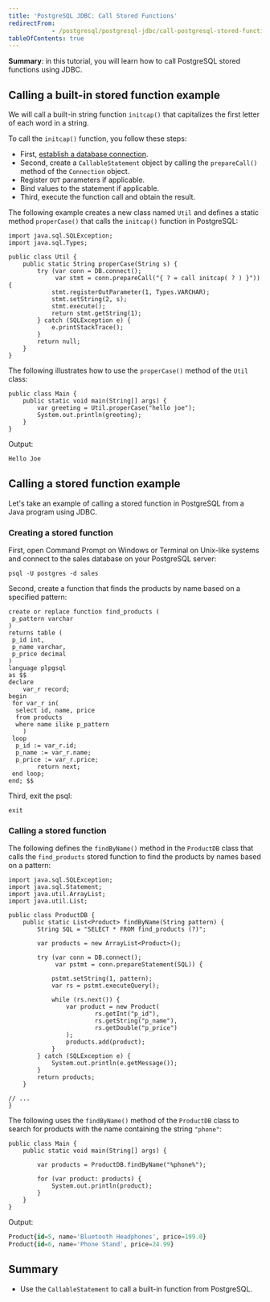 ```yaml
---
title: 'PostgreSQL JDBC: Call Stored Functions'
redirectFrom: 
            - /postgresql/postgresql-jdbc/call-postgresql-stored-function
tableOfContents: true
---
```


**Summary**: in this tutorial, you will learn how to call PostgreSQL stored functions using JDBC.

## Calling a built-in stored function example

We will call a built-in string function `initcap()` that capitalizes the first letter of each word in a string.

To call the `initcap()` function, you follow these steps:

- First, [establish a database connection](/postgresql/postgresql-jdbc/connecting-to-postgresql-database).
- Second, create a `CallableStatement` object by calling the `prepareCall()` method of the `Connection` object.
- Register `OUT` parameters if applicable.
- Bind values to the statement if applicable.
- Third, execute the function call and obtain the result.

The following example creates a new class named `Util` and defines a static method `properCase()` that calls the `initcap()` function in PostgreSQL:

```
import java.sql.SQLException;
import java.sql.Types;

public class Util {
    public static String properCase(String s) {
        try (var conn = DB.connect();
             var stmt = conn.prepareCall("{ ? = call initcap( ? ) }")) {
            stmt.registerOutParameter(1, Types.VARCHAR);
            stmt.setString(2, s);
            stmt.execute();
            return stmt.getString(1);
        } catch (SQLException e) {
            e.printStackTrace();
        }
        return null;
    }
}
```

The following illustrates how to use the `properCase()` method of the `Util` class:

```
public class Main {
    public static void main(String[] args) {
        var greeting = Util.properCase("hello joe");
        System.out.println(greeting);
    }
}
```

Output:

```sql
Hello Joe
```

## Calling a stored function example

Let's take an example of calling a stored function in PostgreSQL from a Java program using JDBC.

### Creating a stored function

First, open Command Prompt on Windows or Terminal on Unix-like systems and connect to the sales database on your PostgreSQL server:

```
psql -U postgres -d sales
```

Second, create a function that finds the products by name based on a specified pattern:

```
create or replace function find_products (
 p_pattern varchar
)
returns table (
 p_id int,
 p_name varchar,
 p_price decimal
)
language plpgsql
as $$
declare
    var_r record;
begin
 for var_r in(
  select id, name, price
  from products
  where name ilike p_pattern
    )
 loop
  p_id := var_r.id;
  p_name := var_r.name;
  p_price := var_r.price;
        return next;
 end loop;
end; $$
```

Third, exit the psql:

```
exit
```

### Calling a stored function

The following defines the `findByName()` method in the `ProductDB` class that calls the `find_products` stored function to find the products by names based on a pattern:

```
import java.sql.SQLException;
import java.sql.Statement;
import java.util.ArrayList;
import java.util.List;

public class ProductDB {
    public static List<Product> findByName(String pattern) {
        String SQL = "SELECT * FROM find_products (?)";

        var products = new ArrayList<Product>();

        try (var conn = DB.connect();
             var pstmt = conn.prepareStatement(SQL)) {

            pstmt.setString(1, pattern);
            var rs = pstmt.executeQuery();

            while (rs.next()) {
                var product = new Product(
                        rs.getInt("p_id"),
                        rs.getString("p_name"),
                        rs.getDouble("p_price")
                );
                products.add(product);
            }
        } catch (SQLException e) {
            System.out.println(e.getMessage());
        }
        return products;
    }

// ...
}
```

The following uses the `findByName()` method of the `ProductDB` class to search for products with the name containing the string `"phone"`:

```
public class Main {
    public static void main(String[] args) {

        var products = ProductDB.findByName("%phone%");

        for (var product: products) {
            System.out.println(product);
        }
    }
}
```

Output:

```sql
Product{id=5, name='Bluetooth Headphones', price=199.0}
Product{id=6, name='Phone Stand', price=24.99}
```

## Summary

- Use the `CallableStatement` to call a built-in function from PostgreSQL.
